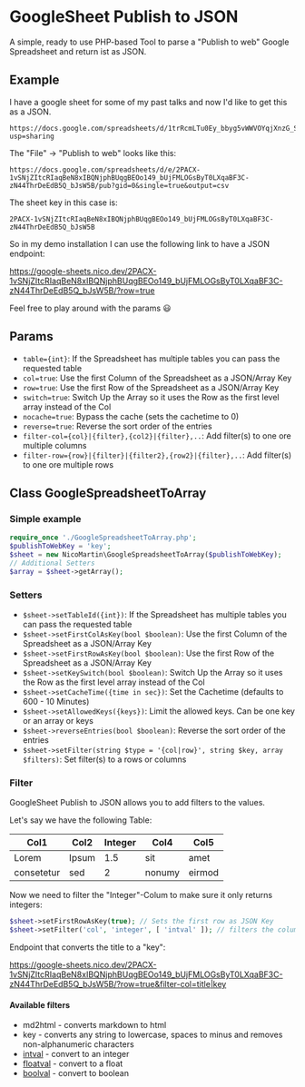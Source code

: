 # GoogleSheet Publish to JSON

A simple, ready to use PHP-based Tool to parse a "Publish to web" Google Spreadsheet and return ist as JSON.

## Example
I have a google sheet for some of my past talks and now I'd like to get this as a JSON.
```
https://docs.google.com/spreadsheets/d/1trRcmLTu0Ey_bbyg5vWWVOYqjXnzG_ScVw1IzdUOx5o/edit?usp=sharing
```

The "File" -> "Publish to web" looks like this:  
```
https://docs.google.com/spreadsheets/d/e/2PACX-1vSNjZItcRIaqBeN8xIBQNjphBUqgBEOo149_bUjFMLOGsByT0LXqaBF3C-zN44ThrDeEdB5Q_bJsW5B/pub?gid=0&single=true&output=csv
```

The sheet key in this case is:
```
2PACX-1vSNjZItcRIaqBeN8xIBQNjphBUqgBEOo149_bUjFMLOGsByT0LXqaBF3C-zN44ThrDeEdB5Q_bJsW5B
```

So in my demo installation I can use the following link to have a JSON endpoint:

https://google-sheets.nico.dev/2PACX-1vSNjZItcRIaqBeN8xIBQNjphBUqgBEOo149_bUjFMLOGsByT0LXqaBF3C-zN44ThrDeEdB5Q_bJsW5B/?row=true

Feel free to play around with the params 😃

## Params
* `table={int}`: If the Spreadsheet has multiple tables you can pass the requested table
* `col=true`: Use the first Column of the Spreadsheet as a JSON/Array Key
* `row=true`: Use the first Row of the Spreadsheet as a JSON/Array Key
* `switch=true`: Switch Up the Array so it uses the Row as the first level array instead of the Col
* `nocache=true`: Bypass the cache (sets the cachetime to 0)
* `reverse=true`: Reverse the sort order of the entries
* `filter-col={col}|{filter},{col2}|{filter},..`: Add filter(s) to one ore multiple columns
* `filter-row={row}|{filter}|{filter2},{row2}|{filter},..`: Add filter(s) to one ore multiple rows

## Class GoogleSpreadsheetToArray
### Simple example
```php
require_once './GoogleSpreadsheetToArray.php';
$publishToWebKey = 'key';
$sheet = new NicoMartin\GoogleSpreadsheetToArray($publishToWebKey);
// Additional Setters
$array = $sheet->getArray();
```

### Setters
* `$sheet->setTableId({int})`: If the Spreadsheet has multiple tables you can pass the requested table
* `$sheet->setFirstColAsKey(bool $boolean)`: Use the first Column of the Spreadsheet as a JSON/Array Key
* `$sheet->setFirstRowAsKey(bool $boolean)`: Use the first Row of the Spreadsheet as a JSON/Array Key
* `$sheet->setKeySwitch(bool $boolean)`: Switch Up the Array so it uses the Row as the first level array instead of the Col
* `$sheet->setCacheTime({time in sec})`: Set the Cachetime (defaults to 600 - 10 Minutes)
* `$sheet->setAllowedKeys({keys})`: Limit the allowed keys. Can be one key or an array or keys
* `$sheet->reverseEntries(bool $boolean)`: Reverse the sort order of the entries
* `$sheet->setFilter(string $type = '{col|row}', string $key, array $filters)`: Set filter(s) to a rows or columns

### Filter
GoogleSheet Publish to JSON allows you to add filters to the values.

Let's say we have the following Table:

| Col1 | Col2 | Integer | Col4 | Col5 |
|---|---|---|---|---|
| Lorem | Ipsum | 1.5 | sit | amet |
| consetetur | sed | 2 | nonumy | eirmod |

Now we need to filter the "Integer"-Colum to make sure it only returns integers:

```php
$sheet->setFirstRowAsKey(true); // Sets the first row as JSON Key
$sheet->setFilter('col', 'integer', [ 'intval' ]); // filters the column with the key "integer" by using the "inval();" function
```

Endpoint that converts the title to a "key":

https://google-sheets.nico.dev/2PACX-1vSNjZItcRIaqBeN8xIBQNjphBUqgBEOo149_bUjFMLOGsByT0LXqaBF3C-zN44ThrDeEdB5Q_bJsW5B/?row=true&filter-col=title|key

#### Available filters

* md2html - converts markdown to html
* key - converts any string to lowercase, spaces to minus and removes non-alphanumeric characters
* [intval](https://www.php.net/manual/en/function.intval.php) - convert to an integer
* [floatval](https://www.php.net/manual/en/function.floatval.php) - convert to a float
* [boolval](https://www.php.net/manual/en/function.boolval.php) - convert to boolean
